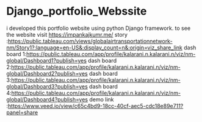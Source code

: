 # Django_portfolio_Webssite
i developed this portfolio website using python Django framework. to see the website visit https://impankajkumr.me/
story :https://public.tableau.com/views/globalairtransportationnetwork-nm/Story1?:language=en-US&:display_count=n&:origin=viz_share_link
dash board 1:https://public.tableau.com/app/profile/kalarani.n.kalarani.n/viz/nm-global/Dashboard1?publish=yes
dash board 2:https://public.tableau.com/app/profile/kalarani.n.kalarani.n/viz/nm-global/Dashboard2?publish=yes
dash board 3:https://public.tableau.com/app/profile/kalarani.n.kalarani.n/viz/nm-global/Dashboard3?publish=yes
dash board 4:https://public.tableau.com/app/profile/kalarani.n.kalarani.n/viz/nm-global/Dashboard4?publish=yes
demo link :https://www.veed.io/view/c65c4bd9-18cc-40cf-aec5-cdc18e89e711?panel=share
